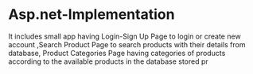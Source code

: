 # Asp.net-Implementation
It includes small app having Login-Sign Up Page to login or create new account ,Search Product Page to search products with their details from database, Product Categories Page having categories of products according to the available products in the database stored pr
